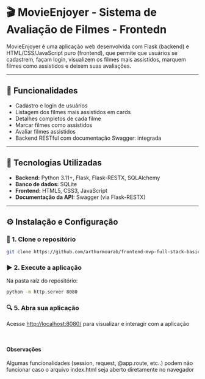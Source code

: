 # 🎬 MovieEnjoyer - Sistema de Avaliação de Filmes - Frontedn

MovieEnjoyer é uma aplicação web desenvolvida com Flask (backend) e HTML/CSS/JavaScript puro (frontend), que permite que usuários se cadastrem, façam login, visualizem os filmes mais assistidos, marquem filmes como assistidos e deixem suas avaliações.

---

## 🚀 Funcionalidades

- Cadastro e login de usuários
- Listagem dos filmes mais assistidos em cards
- Detalhes completos de cada filme
- Marcar filmes como assistidos
- Avaliar filmes assistidos
- Backend RESTful com documentação Swagger: integrada

---

## 🧰 Tecnologias Utilizadas

- **Backend:** Python 3.11+, Flask, Flask-RESTX, SQLAlchemy
- **Banco de dados:** SQLite
- **Frontend:** HTML5, CSS3, JavaScript
- **Documentação da API:** Swagger (via Flask-RESTX)

---

## ⚙️ Instalação e Configuração

### 🔁 1. Clone o repositório
```bash
git clone https://github.com/arthurmourab/frontend-mvp-full-stack-basico.git
```

### ▶ 2. Execute a aplicação
Na pasta raíz do repositório:

```bash
python -m http.server 8080
```

### 🔍 5. Abra sua aplicação
Acesse <http://localhost:8080/> para visualizar e interagir com a aplicação

<br />

#### Observações
Algumas funcionalidades (session, request, @app.route, etc..) podem não funcionar caso o arquivo index.html seja aberto diretamente no navegador


